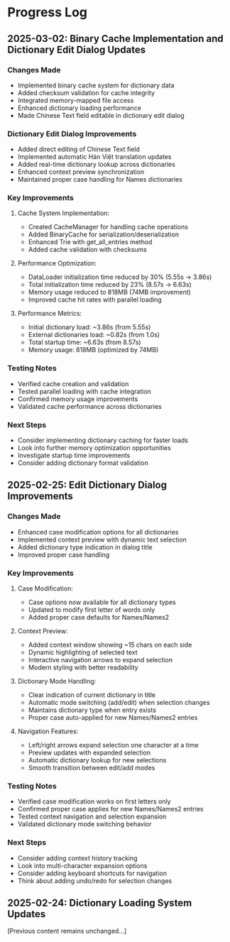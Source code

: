 # Progress Log

## 2025-03-02: Binary Cache Implementation and Dictionary Edit Dialog Updates
### Changes Made
- Implemented binary cache system for dictionary data
- Added checksum validation for cache integrity
- Integrated memory-mapped file access
- Enhanced dictionary loading performance
- Made Chinese Text field editable in dictionary edit dialog

### Dictionary Edit Dialog Improvements
- Added direct editing of Chinese Text field
- Implemented automatic Hán Việt translation updates
- Added real-time dictionary lookup across dictionaries
- Enhanced context preview synchronization
- Maintained proper case handling for Names dictionaries

### Key Improvements
1. Cache System Implementation:
   - Created CacheManager for handling cache operations
   - Added BinaryCache for serialization/deserialization
   - Enhanced Trie with get_all_entries method
   - Added cache validation with checksums

2. Performance Optimization:
   - DataLoader initialization time reduced by 30% (5.55s → 3.86s)
   - Total initialization time reduced by 23% (8.57s → 6.63s)
   - Memory usage reduced to 818MB (74MB improvement)
   - Improved cache hit rates with parallel loading

3. Performance Metrics:
   - Initial dictionary load: ~3.86s (from 5.55s)
   - External dictionaries load: ~0.82s (from 1.0s)
   - Total startup time: ~6.63s (from 8.57s)
   - Memory usage: 818MB (optimized by 74MB)

### Testing Notes
- Verified cache creation and validation
- Tested parallel loading with cache integration
- Confirmed memory usage improvements
- Validated cache performance across dictionaries

### Next Steps
- Consider implementing dictionary caching for faster loads
- Look into further memory optimization opportunities
- Investigate startup time improvements
- Consider adding dictionary format validation

## 2025-02-25: Edit Dictionary Dialog Improvements
### Changes Made
- Enhanced case modification options for all dictionaries
- Implemented context preview with dynamic text selection
- Added dictionary type indication in dialog title
- Improved proper case handling

### Key Improvements
1. Case Modification:
   - Case options now available for all dictionary types
   - Updated to modify first letter of words only
   - Added proper case defaults for Names/Names2

2. Context Preview:
   - Added context window showing ~15 chars on each side
   - Dynamic highlighting of selected text
   - Interactive navigation arrows to expand selection
   - Modern styling with better readability

3. Dictionary Mode Handling:
   - Clear indication of current dictionary in title
   - Automatic mode switching (add/edit) when selection changes
   - Maintains dictionary type when entry exists
   - Proper case auto-applied for new Names/Names2 entries

4. Navigation Features:
   - Left/right arrows expand selection one character at a time
   - Preview updates with expanded selection
   - Automatic dictionary lookup for new selections
   - Smooth transition between edit/add modes

### Testing Notes
- Verified case modification works on first letters only
- Confirmed proper case applies for new Names/Names2 entries
- Tested context navigation and selection expansion
- Validated dictionary mode switching behavior

### Next Steps
- Consider adding context history tracking
- Look into multi-character expansion options
- Consider adding keyboard shortcuts for navigation
- Think about adding undo/redo for selection changes

## 2025-02-24: Dictionary Loading System Updates
[Previous content remains unchanged...]
